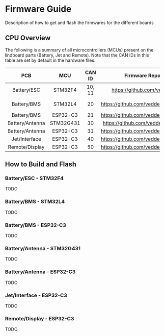 # Firmware Guide
Description of how to get and flash the firmwares for the different boards

## CPU Overview

The following is a summary of all microcontrollers (MCUs) present on the lindboard parts (Battery, Jet and Remote). Note that the CAN IDs in this table are set by default in the hardware files.

| **PCB** | **MCU** | **CAN ID** | **Firmware Repository** | **Hardware File** | **HW-file Link** |
|:---:|:---:|:---:|:---:|:---:|:---:|
| Battery/ESC | STM32F4 | 10, 11 | https://github.com/vedderb/bldc | hw_lb | TODO |
| Battery/BMS | STM32L4 | 20 | https://github.com/vedderb/vesc_bms_fw | hw_lb | https://github.com/vedderb/vesc_bms_fw/blob/main/hwconf/hw_lb.c, https://github.com/vedderb/vesc_bms_fw/blob/main/hwconf/hw_lb.h |
| Battery/BMS | ESP32-C3 | 21 | https://github.com/vedderb/vesc_express | hw_lb_bms_wifi | TODO |
| Battery/Antenna | STM32G431 | 30 | https://github.com/vedderb/vesc_gpstm | hw_lb_ant | TODO |
| Battery/Antenna | ESP32-C3 | 31 | https://github.com/vedderb/vesc_express | hw_lb_ant | TODO |
| Jet/Interface | ESP32-C3 | 40 | https://github.com/vedderb/vesc_express | hw_lb_if | https://github.com/Lindboard/hwconf_vesc_express/blob/main/hw_lb_if.c |
| Remote/Display | ESP32-C3 | 50 | https://github.com/vedderb/vesc_express | hw_lb_hc | https://github.com/Lindboard/hwconf_vesc_express/blob/main/hw_lb_hc.c |

## How to Build and Flash

### Battery/ESC - STM32F4
TODO

### Battery/BMS - STM32L4
TODO

### Battery/BMS - ESP32-C3
TODO

### Battery/Antenna - STM32G431
TODO

### Battery/Antenna - ESP32-C3
TODO

### Jet/Interface - ESP32-C3
TODO

### Remote/Display - ESP32-C3
TODO
